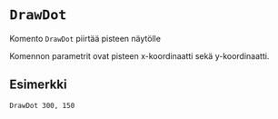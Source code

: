 `DrawDot`
==========

Komento `DrawDot` piirtää pisteen näytölle

Komennon parametrit ovat pisteen x-koordinaatti sekä y-koordinaatti.

Esimerkki
----------

    DrawDot 300, 150